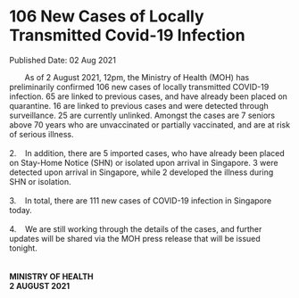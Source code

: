 <html>
    <meta http-equiv="Content-Type" content="text/html; charset=utf-8"/>
    <meta charset="utf-8"/>
    <title>106 New Cases of Locally Transmitted  Covid-19 Infection</title>
    <body><h1>106 New Cases of Locally Transmitted  Covid-19 Infection</h1>
    <p>Published Date: 02 Aug 2021</p> &nbsp; &nbsp; &nbsp; &nbsp;As of 2 August 2021, 12pm, the Ministry of Health (MOH) has preliminarily confirmed 106 new cases of locally transmitted COVID-19 infection. 65 are linked to previous cases, and have already been placed on quarantine. 16 are linked to previous cases and were detected through surveillance. 25 are currently unlinked. Amongst the cases are 7 seniors above 70 years who are unvaccinated or partially vaccinated, and are at risk of serious illness.&nbsp;<br><br>2.&nbsp; &nbsp; In addition, there are 5 imported cases, who have already been placed on Stay-Home Notice (SHN) or isolated upon arrival in Singapore. 3 were detected upon arrival in Singapore, while 2 developed the illness during SHN or isolation.<br><br>3.&nbsp; &nbsp; In total, there are 111 new cases of COVID-19 infection in Singapore today.<br><br>4.&nbsp; &nbsp; We are still working through the details of the cases, and further updates will be shared via the MOH press release that will be issued tonight.&nbsp;<br><br><br><strong>MINISTRY OF HEALTH<br>2 AUGUST 2021</strong><br>&nbsp;<br><div><br></div></body>
</html>